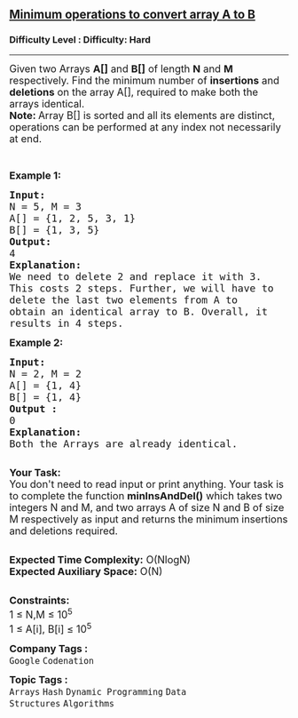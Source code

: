 <h2><a href="https://www.geeksforgeeks.org/problems/minimum-insertions-to-make-two-arrays-equal/1?page=2&difficulty=Hard&status=unsolved&sortBy=submissions">Minimum operations to convert array A to B</a></h2><h3>Difficulty Level : Difficulty: Hard</h3><hr><div class="problems_problem_content__Xm_eO"><p><span style="font-size: 18px;">Given two Arrays <strong>A[]</strong> and <strong>B[]</strong> of length <strong>N</strong> and <strong>M</strong> respectively. Find the minimum number of <strong>insertions</strong> and <strong>deletions</strong> on the array A[], required to make both the arrays identical.<br><strong>Note: </strong>Array B[] is sorted and all its elements are distinct, operations can be performed at any index not necessarily at end.</span></p>
<p>&nbsp;</p>
<p><span style="font-size: 18px;"><strong>Example 1:</strong></span></p>
<pre><span style="font-size: 18px;"><strong>Input:
</strong>N = 5, M = 3
A[] = {1, 2, 5, 3, 1}
B[] = {1, 3, 5}
<strong>Output:
</strong>4
<strong>Explanation:</strong>
We need to delete 2 and replace it with 3.
This costs 2 steps. Further, we will have to
delete the last two elements from A to
obtain an identical array to B. Overall, it
results in 4 steps.</span>
</pre>
<div><span style="font-size: 18px;"><strong>Example 2:</strong></span></div>
<pre><span style="font-size: 18px;"><strong>Input:
</strong>N = 2, M = 2
A[] = {1, 4}
B[] = {1, 4}
<strong>Output :</strong>
0</span>
<span style="font-size: 18px;"><strong>Explanation:</strong>
Both the Arrays are already identical.</span>
</pre>
<p><br><span style="font-size: 18px;"><strong>Your Task:&nbsp;&nbsp;</strong><br>You don't need to read input or print anything. Your task is to complete the function <strong>minInsAndDel()</strong>&nbsp;which takes two integers N and M, and two arrays A of size N and B of size M respectively as input and returns the minimum insertions and deletions required.</span></p>
<p><br><span style="font-size: 18px;"><strong>Expected Time Complexity:</strong> O(NlogN)<br><strong>Expected Auxiliary Space:</strong> O(N)</span></p>
<p><br><span style="font-size: 18px;"><strong>Constraints:</strong><br>1 ≤ N,M ≤ 10<sup>5</sup><br>1 ≤ A[i], B[i] ≤ 10<sup>5</sup></span></p></div><p><span style=font-size:18px><strong>Company Tags : </strong><br><code>Google</code>&nbsp;<code>Codenation</code>&nbsp;<br><p><span style=font-size:18px><strong>Topic Tags : </strong><br><code>Arrays</code>&nbsp;<code>Hash</code>&nbsp;<code>Dynamic Programming</code>&nbsp;<code>Data Structures</code>&nbsp;<code>Algorithms</code>&nbsp;